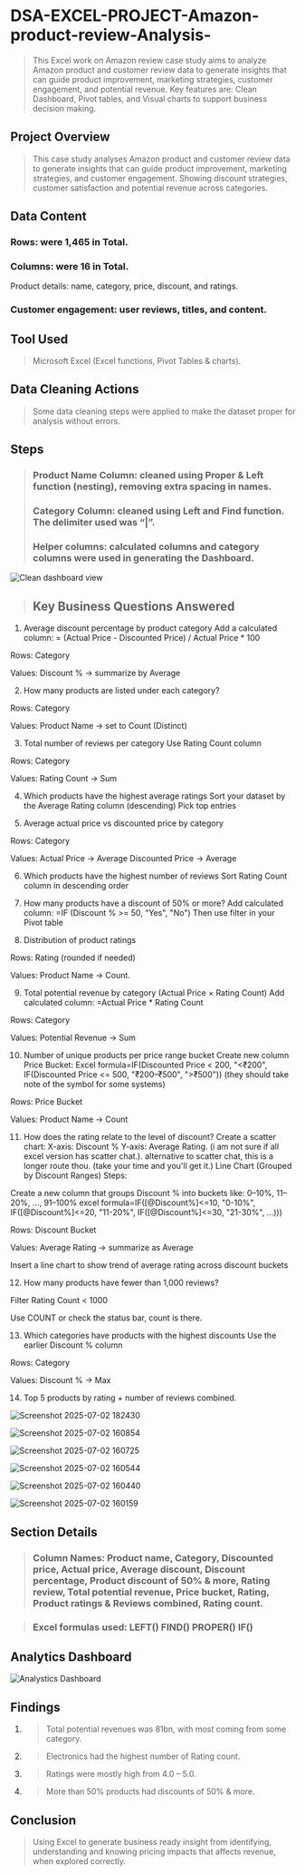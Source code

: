 # DSA-EXCEL-PROJECT-Amazon-product-review-Analysis-
> This Excel work on Amazon review case study aims to analyze Amazon product and customer review data to generate insights that can guide product improvement, marketing strategies, customer engagement, and potential revenue. Key features are: Clean Dashboard, Pivot tables, and Visual charts to support business decision making.

## Project Overview
> This case study analyses Amazon product and customer review data to generate insights that can guide product improvement, marketing strategies, and customer engagement. Showing discount strategies, customer satisfaction and potential revenue across categories.

## Data Content
### Rows: were 1,465 in Total.
### Columns: were 16 in Total.
Product details: name, category, price, discount, and ratings.

### Customer engagement: user reviews, titles, and content.

## Tool Used
> Microsoft Excel (Excel functions, Pivot Tables & charts).

## Data Cleaning Actions
> Some data cleaning steps were applied to make the dataset proper for analysis without errors.

## Steps
> ### Product Name Column: cleaned using Proper & Left function (nesting), removing extra spacing in names.
> ### Category Column: cleaned using Left and Find function. The delimiter used was “|”.
> ### Helper columns: calculated columns and category columns were used in generating the Dashboard.
![Clean dashboard view](https://github.com/user-attachments/assets/9663ea4f-038f-47d4-9a89-d00db0fbc4a9)
> ## Key Business Questions Answered

1.	Average discount percentage by product category
Add a calculated column:
= (Actual Price - Discounted Price) / Actual Price * 100


Rows: Category

Values: Discount % → summarize by Average


2.	How many products are listed under each category?
   
   
Rows: Category

Values: Product Name → set to Count (Distinct)


3.	Total number of reviews per category
Use Rating Count column


Rows: Category

Values: Rating Count → Sum


4.	Which products have the highest average ratings
Sort your dataset by the Average Rating column (descending)
Pick top entries


5.	 Average actual price vs discounted price by category
   
Rows: Category

Values: Actual Price → Average
Discounted Price → Average


6.	Which products have the highest number of reviews
Sort Rating Count column in descending order


7.	How many products have a discount of 50% or more?
Add calculated column:
=IF (Discount % >= 50, "Yes", "No")
Then use filter in your Pivot table


8.	Distribution of product ratings
   
Rows: Rating (rounded if needed)

Values: Product Name → Count.


9.	Total potential revenue by category (Actual Price × Rating Count)
Add calculated column:
=Actual Price * Rating Count

Rows: Category

Values: Potential Revenue → Sum


10.	 Number of unique products per price range bucket
Create new column Price Bucket:
Excel formula=IF(Discounted Price < 200, "<₹200",
   IF(Discounted Price <= 500, "₹200–₹500", ">₹500")) (they should take note of the symbol for some systems)

Rows: Price Bucket

Values: Product Name → Count


11.	How does the rating relate to the level of discount?
Create a scatter chart:
X-axis: Discount %
Y-axis: Average Rating. (i am not sure if all excel version has scatter chat.).   alternative to scatter chat, this is a longer route thou. (take your time and you'll get it.) Line Chart (Grouped by Discount Ranges)
Steps:

Create a new column that groups Discount % into buckets like:
0–10%, 11–20%, ..., 91–100%
excel formula=IF([@Discount%]<=10, "0-10%",
  IF([@Discount%]<=20, "11-20%",
  IF([@Discount%]<=30, "21-30%", ...)))

Rows: Discount Bucket

Values: Average Rating → summarize as Average

Insert a line chart to show trend of average rating across discount buckets


12.	How many products have fewer than 1,000 reviews?

Filter Rating Count < 1000

Use COUNT or check the status bar, count is there.


13.	 Which categories have products with the highest discounts
Use the earlier Discount % column

Rows: Category

Values: Discount % → Max


14.	 Top 5 products by rating + number of reviews combined.
    
![Screenshot 2025-07-02 182430](https://github.com/user-attachments/assets/63667cce-d904-43e0-b17b-6eb05092d0e5)

![Screenshot 2025-07-02 160854](https://github.com/user-attachments/assets/7bc3e43d-cb73-472c-8bc5-ebf14ad77704)

![Screenshot 2025-07-02 160725](https://github.com/user-attachments/assets/275826ad-f679-4498-a691-88d1165345e9)

![Screenshot 2025-07-02 160544](https://github.com/user-attachments/assets/4e4cfe09-41e0-450d-a8d2-75e57197e769)

![Screenshot 2025-07-02 160440](https://github.com/user-attachments/assets/3aed0a07-c934-4ec0-bb31-f15a710869a4)

![Screenshot 2025-07-02 160159](https://github.com/user-attachments/assets/4ff2cdaa-76d6-436f-94e3-97cec950911b)


## Section Details

> ### Column Names: Product name, Category, Discounted price, Actual price, Average discount, Discount percentage, Product discount of 50% & more, Rating review, Total potential revenue, Price bucket, Rating, Product ratings & Reviews combined, Rating count.

> ###  Excel formulas used: LEFT() FIND() PROPER() IF() 

## Analytics Dashboard
![Analystics Dashboard](https://github.com/user-attachments/assets/c5846baf-0118-4e01-9b4d-98e9f75c3d97)

## **Findings**
1.	> Total potential revenues was 81bn, with most coming from some category.
2.	> Electronics had the highest number of Rating count.
3.	> Ratings were mostly high from 4.0 – 5.0.
4.	> More than 50% products had discounts of 50% & more.

## **Conclusion**
> Using Excel to generate business ready insight from identifying, understanding and knowing pricing impacts that affects revenue, when explored correctly.
